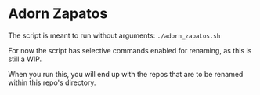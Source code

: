 # Adorn Zapatos

The script is meant to run without arguments:
`./adorn_zapatos.sh`

For now the script has selective commands enabled for renaming, as this is still a WIP.

When you run this, you will end up with the repos that are to be renamed within this repo's directory.
